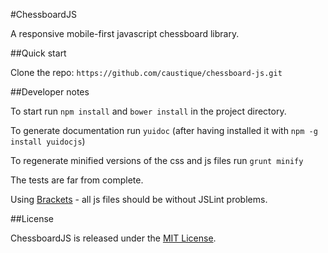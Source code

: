 #ChessboardJS

A responsive mobile-first javascript chessboard library.

##Quick start 

Clone the repo: `https://github.com/caustique/chessboard-js.git`

##Developer notes

To start run `npm install` and `bower install` in the project directory.

To generate documentation run `yuidoc` (after having installed it with `npm -g install yuidocjs`)

To regenerate minified versions of the css and js files run `grunt minify`

The tests are far from complete.

Using [Brackets](http://brackets.io/) - all js files should be without JSLint problems.

##License

ChessboardJS is released under the [MIT License](https://github.com/caustique/chessboard-js/blob/master/LICENSE).
